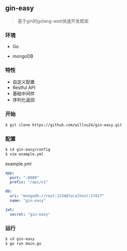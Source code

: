 ## gin-easy

> 基于gin的golang-web快速开发框架

### 环境

- Go

- mongoDB

### 特性

- 自定义配置
- Restful API
- 基础中间件
- 序列化返回

### 开始

```bash
$ git clone https://github.com/willxu24/gin-easy.git
```

### 配置

```bash
$ cd gin-easy/config
$ vim example.yml
```

example.yml

```yml
app:
  port: ":8080"
  prefix: "/api/v1"

db:
  uri: "mongodb://root:1234@localhost:27017"
  name: "gin-easy"

jwt:
  secret: "gin-easy"
```

### 运行

```bash
$ cd gin-easy
$ go run main.go
```

